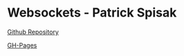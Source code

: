 # Websockets - Patrick Spisak

[Github Repository](https://github.com/Paatz/quarkus-websocket-dashboard)

[GH-Pages](https://paatz.github.io/websocket-presentation-nvs/)